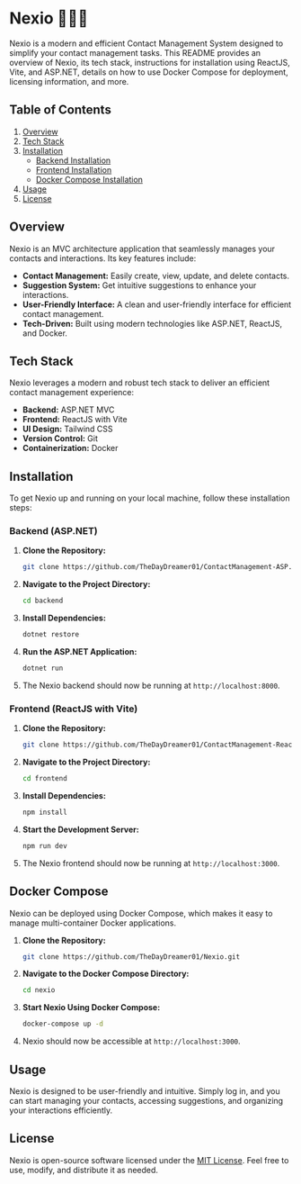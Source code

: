 # Nexio 👨🏻‍💻

Nexio is a modern and efficient Contact Management System designed to simplify your contact management tasks. This README provides an overview of Nexio, its tech stack, instructions for installation using ReactJS, Vite, and ASP.NET, details on how to use Docker Compose for deployment, licensing information, and more.

## Table of Contents

1. [Overview](#overview)
2. [Tech Stack](#tech-stack)
3. [Installation](#installation)
    - [Backend Installation](#backend-aspnet)
    - [Frontend Installation](#frontend-reactjs-with-vite)
    - [Docker Compose Installation](#docker-compose)
4. [Usage](#usage)
5. [License](#license)

## Overview

Nexio is an MVC architecture application that seamlessly manages your contacts and interactions. Its key features include:

- **Contact Management:** Easily create, view, update, and delete contacts.
- **Suggestion System:** Get intuitive suggestions to enhance your interactions.
- **User-Friendly Interface:** A clean and user-friendly interface for efficient contact management.
- **Tech-Driven:** Built using modern technologies like ASP.NET, ReactJS, and Docker.

## Tech Stack

Nexio leverages a modern and robust tech stack to deliver an efficient contact management experience:

- **Backend:** ASP.NET MVC
- **Frontend:** ReactJS with Vite
- **UI Design:** Tailwind CSS
- **Version Control:** Git
- **Containerization:** Docker

## Installation

To get Nexio up and running on your local machine, follow these installation steps:

### Backend (ASP.NET)

1. **Clone the Repository:**

   ```bash
   git clone https://github.com/TheDayDreamer01/ContactManagement-ASP.NET.git
   ```

2. **Navigate to the Project Directory:**

   ```bash
   cd backend
   ```

3. **Install Dependencies:**

   ```bash
   dotnet restore
   ```

4. **Run the ASP.NET Application:**

   ```bash
   dotnet run
   ```

5. The Nexio backend should now be running at `http://localhost:8000`.

### Frontend (ReactJS with Vite)

1. **Clone the Repository:**

   ```bash
   git clone https://github.com/TheDayDreamer01/ContactManagement-ReactJS.git
   ```

2. **Navigate to the Project Directory:**

   ```bash
   cd frontend
   ```

3. **Install Dependencies:**

   ```bash
   npm install
   ```

4. **Start the Development Server:**

   ```bash
   npm run dev
   ```

5. The Nexio frontend should now be running at `http://localhost:3000`.

## Docker Compose

Nexio can be deployed using Docker Compose, which makes it easy to manage multi-container Docker applications.

1. **Clone the Repository:**

   ```bash
   git clone https://github.com/TheDayDreamer01/Nexio.git
   ```

2. **Navigate to the Docker Compose Directory:**

   ```bash
   cd nexio
   ```

3. **Start Nexio Using Docker Compose:**

   ```bash
   docker-compose up -d
   ```

4. Nexio should now be accessible at `http://localhost:3000`.

## Usage

Nexio is designed to be user-friendly and intuitive. Simply log in, and you can start managing your contacts, accessing suggestions, and organizing your interactions efficiently.

## License

Nexio is open-source software licensed under the [MIT License](LICENSE). Feel free to use, modify, and distribute it as needed.

